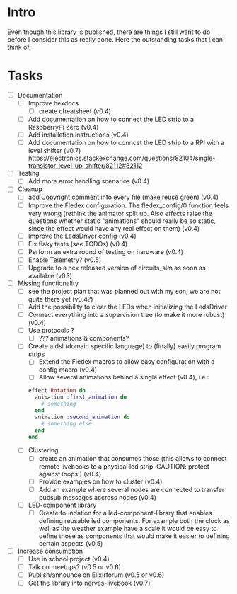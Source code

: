 # Intro
Even though this library is published, there are things I still want to do before I consider this as really done. Here the outstanding tasks that I can think of.

# Tasks
- [ ] Documentation
  - [ ] Improve hexdocs
    - [ ] create cheatsheet (v0.4)
  - [ ] Add documentation on how to connect the LED strip to a RaspberryPi Zero (v0.4) 
  - [ ] Add installation instructions (v0.4)
  - [ ] Add documentation on how to conncet the LED strip to a RPI with a level shifter (v0.7)
        https://electronics.stackexchange.com/questions/82104/single-transistor-level-up-shifter/82112#82112
- [ ] Testing
  - [ ] Add more error handling scenarios (v0.4)
- [ ] Cleanup
  - [ ] add Copyright comment into every file (make reuse green) (v0.4)
  - [ ] Improve the Fledex configuration. The fledex_config/0 function feels very wrong (rethink the animator split up. Also effects raise the questions whether static "animations" should really be so static, since the effect would have any real effect on them) (v0.4)
  - [ ] Improve the LedsDriver config (v0.4)
  - [ ] Fix flaky tests (see TODOs) (v0.4)
  - [ ] Perform an extra round of testing on hardware (v0.4)
  - [ ] Enable Telemetry? (v0.5)
  - [ ] Upgrade to a hex released version of circuits_sim as soon as available (v0.?)
- [ ] Missing functionality
  - [ ] see the project plan that was planned out with my son, we are not quite there yet (v0.4?)
  - [ ] Add the possibility to clear the LEDs when initializing the LedsDriver
  - [ ] Connect everything into a supervision tree (to make it more robust) (v0.4)
  - [ ] Use protocols ?
    - [ ] ??? animations & components?
  - [ ] Create a dsl (domain specific language) to (finally) easily program strips
    - [ ] Extend the Fledex macros to allow easy configuration with a config macro (v0.4)
    - [ ] Allow several animations behind a single effect (v0.4), i.e.:
    ```elixir
    effect Rotation do
      animation :first_animation do
        # something
      end
      animation :second_animation do
        # something else
      end
    end
    ```
  - [ ] Clustering
    - [ ] create an animation that consumes those (this allows to connect remote livebooks to a physical led strip. CAUTION: protect against loops!) (v0.4)
    - [ ] Provide examples on how to cluster (v0.4)
    - [ ] Add an example where several nodes are connected to transfer pubsub messages accross nodes (v0.4)
  - [ ] LED-component library
    - [ ] Create foundation for a led-component-library that enables defining reusable led components. For example both the clock as well as the weather example have a scale it would be easy to define those as components that would make it easier to defining certain aspects (v0.5)
- [ ] Increase consumption
  - [ ] Use in school project (v0.4)
  - [ ] Talk on meetups? (v0.5 or v0.6)
  - [ ] Publish/announce on Elixirforum (v0.5 or v0.6)
  - [ ] Get the library into nerves-livebook (v0.7)
